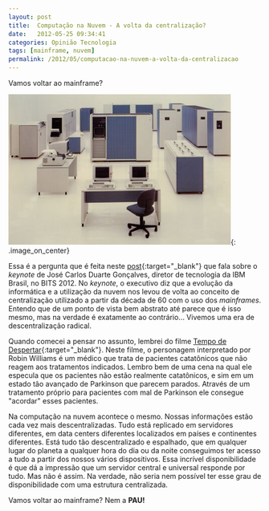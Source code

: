 ```yaml
---
layout: post
title:  Computação na Nuvem - A volta da centralização?
date:   2012-05-25 09:34:41
categories: Opinião Tecnologia
tags: [mainframe, nuvem]
permalink: /2012/05/computacao-na-nuvem-a-volta-da-centralizacao
---
```


Vamos voltar ao mainframe?

![mainframe ibm](/assets/images/2012/ibm-mainframe.jpg){: .image_on_center}

Essa é a pergunta que é feita neste [post][volta-mainframe]{:target="_blank"} que fala sobre o *keynote* de José Carlos Duarte Gonçalves, diretor de tecnologia da IBM Brasil, no BITS 2012. No *keynote*, o executivo diz que a evolução da informática e a utilização da nuvem nos levou de volta ao conceito de centralização utilizado a partir da década de 60 com o uso dos *mainframes*. Entendo que de um ponto de vista bem abstrato até parece que é isso mesmo, mas na verdade é exatamente ao contrário... Vivemos uma era de descentralização radical.

Quando comecei a pensar no assunto, lembrei do filme [Tempo de Despertar][tempo-despertar]{:target="_blank"}. Neste filme, o personagem interpretado por Robin Williams é um médico que trata de pacientes catatônicos que não reagem aos tratamentos indicados. Lembro bem de uma cena na qual ele especula que os pacientes não estão realmente catatônicos, e sim em um estado tão avançado de Parkinson que parecem parados. Através de um tratamento próprio para pacientes com mal de Parkinson ele consegue "acordar" esses pacientes.

Na computação na nuvem acontece o mesmo. Nossas informações estão cada vez mais descentralizadas. Tudo está replicado em servidores diferentes, em data centers diferentes localizados em países e continentes diferentes. Está tudo tão descentralizado e espalhado, que em qualquer lugar do planeta a qualquer hora do dia ou da noite conseguimos ter acesso a tudo a partir dos nossos vários dispositivos. Essa incrível disponibilidade é que dá a impressão que um servidor central e universal responde por tudo. Mas não é assim. Na verdade, não seria nem possível ter esse grau de disponibilidade com uma estrutura centralizada.

Vamos voltar ao mainframe? Nem a **PAU!**

[volta-mainframe]: http://www.baguete.com.br/noticias/15/05/2012/ibm-vamos-voltar-ao-mainframe
[tempo-despertar]: http://www.imdb.com/title/tt0099077/